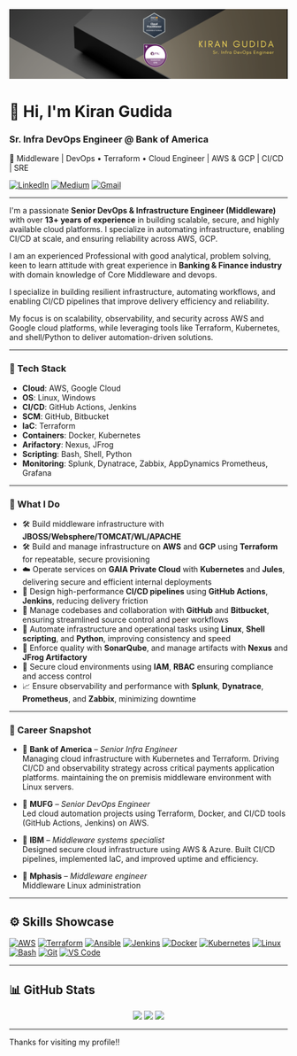 <div align="center">
  <img src="https://github.com/kirangudida/kirangudida/blob/main/Banner2.png" alt="GitHub Banner" width="800"/>
</div>

# 👋 Hi, I'm Kiran Gudida

### Sr. Infra DevOps Engineer @ Bank of America 
🚀 Middleware | DevOps • Terraform • Cloud Engineer | AWS & GCP | CI/CD | SRE 

[![LinkedIn](https://img.shields.io/badge/LinkedIn-Connect-blue?logo=linkedin&style=flat)](https://www.linkedin.com/in/kiran-g-05977438/)
[![Medium](https://img.shields.io/badge/Medium-Blogs-black?logo=medium&style=flat)](https://medium.com/@kiran.gudida)
[![Gmail](https://img.shields.io/badge/Email-kiran.gudida@gmail.com-red?logo=gmail&style=flat)](mailto:kiran.gudida@gmail.com)

---

I'm a passionate **Senior DevOps & Infrastructure Engineer (Middleware)** with over **13+ years of experience** in building scalable, secure, and highly available cloud platforms. I specialize in automating infrastructure, enabling CI/CD at scale, and ensuring reliability across AWS, GCP. 

I am an experienced Professional with good analytical, problem solving, keen to learn attitude with great experience in **Banking & Finance industry** with domain knowledge of Core Middleware and devops.

I specialize in building resilient infrastructure, automating workflows, and enabling CI/CD pipelines that improve delivery efficiency and reliability.

My focus is on scalability, observability, and security across AWS and Google cloud platforms, while leveraging tools like Terraform, Kubernetes, and shell/Python to deliver automation-driven solutions.

---

### 🧰 Tech Stack

- **Cloud**: AWS, Google Cloud  
- **OS**: Linux, Windows
- **CI/CD**: GitHub Actions, Jenkins  
- **SCM**: GitHub, Bitbucket  
- **IaC**: Terraform  
- **Containers**: Docker, Kubernetes 
- **Arifactory**: Nexus, JFrog 
- **Scripting**: Bash, Shell, Python  
- **Monitoring**: Splunk, Dynatrace, Zabbix, AppDynamics Prometheus, Grafana

---

### 🔧 What I Do
- 🛠️ Build middleware infrastructure with **JBOSS/Websphere/TOMCAT/WL/APACHE**
- 🛠️ Build and manage infrastructure on **AWS** and **GCP** using **Terraform** for repeatable, secure provisioning  
- ☁️ Operate services on **GAIA Private Cloud** with **Kubernetes** and **Jules**, delivering secure and efficient internal deployments  
- 🚀 Design high-performance **CI/CD pipelines** using **GitHub Actions**, **Jenkins**, reducing delivery friction  
- 📃️ Manage codebases and collaboration with **GitHub** and **Bitbucket**, ensuring streamlined source control and peer workflows  
- 🤖 Automate infrastructure and operational tasks using **Linux**, **Shell scripting**, and **Python**, improving consistency and speed  
- 🧪 Enforce quality with **SonarQube**, and manage artifacts with **Nexus** and **JFrog Artifactory**  
- 🔐 Secure cloud environments using **IAM**, **RBAC** ensuring compliance and access control  
- 📈 Ensure observability and performance with **Splunk**, **Dynatrace**, **Prometheus**, and **Zabbix**, minimizing downtime

---

### 💼 Career Snapshot

- 🏢 **Bank of America** – *Senior Infra Engineer*  
  Managing cloud infrastructure with Kubernetes and Terraform. Driving CI/CD and observability strategy across critical payments application platforms. maintaining the on premisis middleware environment with Linux servers.

- 🏢 **MUFG** – *Senior DevOps Engineer*  
  Led cloud automation projects using Terraform, Docker, and CI/CD tools (GitHub Actions, Jenkins) on AWS.

- 🏢 **IBM** – *Middleware systems specialist*  
  Designed secure cloud infrastructure using AWS & Azure. Built CI/CD pipelines, implemented IaC, and improved uptime and efficiency.

- 🏢 **Mphasis** – *Middleware engineer*  
  Middleware Linux administration 

---

## ⚙️ Skills Showcase

<p align="left">
  <a href="https://aws.amazon.com" target="_blank"><img src="https://raw.githubusercontent.com/danielcranney/readme-generator/main/public/icons/skills/aws-colored.svg" width="36" height="36" alt="AWS" /></a>
  <a href="https://www.terraform.io/" target="_blank"><img src="https://cdn.jsdelivr.net/gh/devicons/devicon/icons/terraform/terraform-original.svg" width="40" height="40" alt="Terraform" /></a>
  <a href="https://www.ansible.com/" target="_blank"><img src="https://cdn.jsdelivr.net/gh/devicons/devicon/icons/ansible/ansible-original.svg" width="40" height="40" alt="Ansible" /></a>
  <a href="https://www.jenkins.io/" target="_blank"><img src="https://cdn.jsdelivr.net/gh/devicons/devicon/icons/jenkins/jenkins-original.svg" width="40" height="40" alt="Jenkins" /></a>
  <a href="https://www.docker.com/" target="_blank"><img src="https://cdn.jsdelivr.net/gh/devicons/devicon/icons/docker/docker-original.svg" width="40" height="40" alt="Docker" /></a>
  <a href="https://kubernetes.io/" target="_blank"><img src="https://cdn.jsdelivr.net/gh/devicons/devicon/icons/kubernetes/kubernetes-plain.svg" width="40" height="40" alt="Kubernetes" /></a>
  <a href="https://www.linux.org/" target="_blank"><img src="https://cdn.jsdelivr.net/gh/devicons/devicon/icons/linux/linux-original.svg" width="40" height="40" alt="Linux" /></a>
  <a href="https://www.gnu.org/software/bash/" target="_blank"><img src="https://cdn.jsdelivr.net/gh/devicons/devicon/icons/bash/bash-original.svg" width="40" height="40" alt="Bash" /></a>
  <a href="https://git-scm.com/" target="_blank"><img src="https://raw.githubusercontent.com/danielcranney/readme-generator/main/public/icons/skills/git-colored.svg" width="36" height="36" alt="Git" /></a>
  <a href="https://code.visualstudio.com/" target="_blank"><img src="https://raw.githubusercontent.com/danielcranney/readme-generator/main/public/icons/skills/visualstudiocode.svg" width="36" height="36" alt="VS Code" /></a>
</p>

---

## 📊 GitHub Stats

<div align="center">
  <img src="https://github-readme-stats.vercel.app/api?username=Haripalepu&theme=tokyonight&hide_border=false&include_all_commits=true&count_private=true"/>
  <img src="https://nirzak-streak-stats.vercel.app/?user=Haripalepu&theme=dark&hide_border=false" />
  <img src="https://github-readme-stats.vercel.app/api/top-langs/?username=Haripalepu&theme=dark&hide_border=false&layout=compact" />
</div>

---

Thanks for visiting my profile!!
